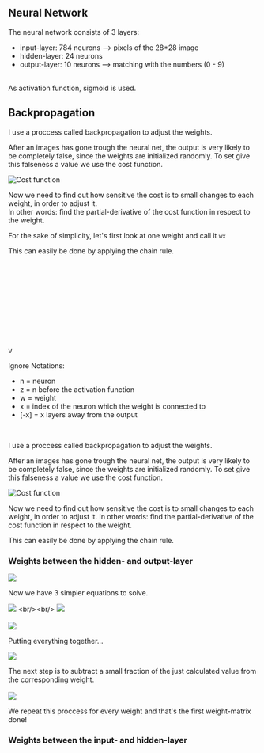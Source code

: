 ## Neural Network
The neural network consists of 3 layers:
+ input-layer: 784 neurons  --> pixels of the 28\*28 image
+ hidden-layer: 24 neurons  
+ output-layer: 10 neurons  --> matching with the numbers (0 - 9)
<br/> 
As activation function, sigmoid is used.

## Backpropagation
I use a proccess called backpropagation to adjust the weights.

After an images has gone trough the neural net, the output is very likely to be completely false, since the weights are initialized randomly.
To set give this falseness a value we use the cost function.

![Cost function](https://latex.codecogs.com/svg.image?\color{white}&space;C(...)&space;=&space;\sum_{n=0}^{9}(output[n]&space;-&space;desiredOutput[n])^{2})

Now we need to find out how sensitive the cost is to small changes to each weight, in order to adjust it. <br/>
In other words: find the partial-derivative of the cost function in respect to the weight.<br/>

For the sake of simplicity, let's first look at one weight and call it `wx`



This can easily be done by applying the chain rule.<br/>



















<br/> <br/> <br/> <br/> <br/> <br/> <br/> <br/> <br/> <br/> v

Ignore
Notations: <br/> 
+ n = neuron<br/> 
+ z = n before the activation function <br/> 
+ w = weight <br/>
+ x = index of the neuron which the weight is connected to
+ [-x] = x layers away from the output
<br/>

I use a proccess called backpropagation to adjust the weights.

After an images has gone trough the neural net, the output is very likely to be completely false, since the weights are initialized randomly.
To set give this falseness a value we use the cost function.

![Cost function](https://latex.codecogs.com/svg.image?\color{white}&space;C(...)&space;=&space;\sum_{n=0}^{9}(output[n]&space;-&space;desiredOutput[n])^{2})

Now we need to find out how sensitive the cost is to small changes to each weight, in order to adjust it.
In other words: find the partial-derivative of the cost function in respect to the weight.

This can easily be done by applying the chain rule.<br/>

### Weights between the hidden- and output-layer
![](https://latex.codecogs.com/svg.image?\color{white}\frac{\partial&space;C}{\partial&space;w}&space;=&space;\frac{\partial&space;C}{\partial&space;n}\frac{\partial&space;n}{\partial&space;z}\frac{\partial&space;z}{\partial&space;w})
<br/>

Now we have 3 simpler equations to solve. <br/>

![](https://latex.codecogs.com/svg.image?\color{white}\frac{\partial&space;C}{\partial&space;n}&space;=&space;2(output[i]&space;-&space;desiredOutput[i]))
<br/><br/>
![](https://latex.codecogs.com/svg.image?\color{white}\frac{\partial&space;n}{\partial&space;z}&space;=&space;sigmoid'(z))
<br/><br/>
![](https://latex.codecogs.com/svg.image?\color{white}\frac{\partial&space;z}{\partial&space;w}&space;=&space;n[-1])
<br/>

Putting everything together...

![](https://latex.codecogs.com/svg.image?\color{white}\frac{\partial&space;C}{\partial&space;w}&space;=&space;2(output[i]&space;-&space;desiredOutput[i])sigmoid'(z)n[-1])

The next step is to subtract a small fraction of the just calculated value from the corresponding weight.<br/><br/>
![](https://latex.codecogs.com/svg.image?\color{white}w&space;=&space;w&space;-&space;r\frac{\partial&space;C}{\partial&space;w})

We repeat this proccess for every weight and that's the first weight-matrix done!

### Weights between the input- and hidden-layer









